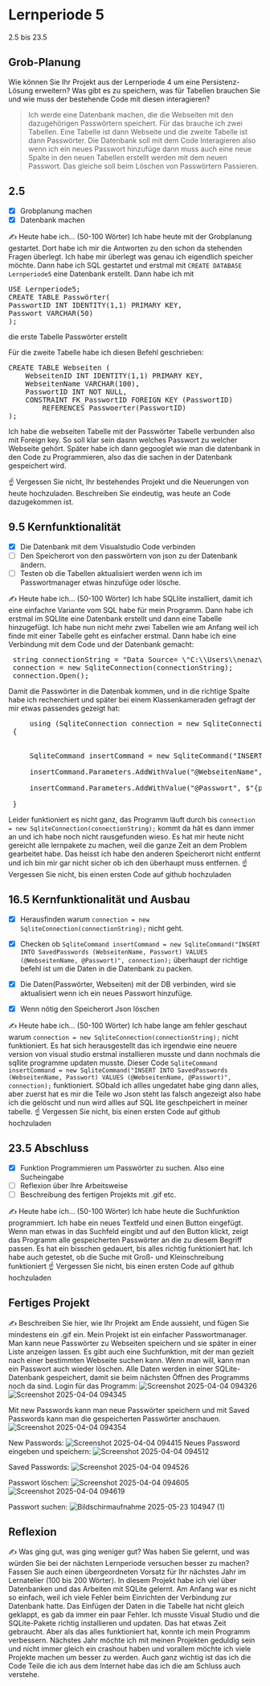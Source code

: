# Lernperiode 5

2.5 bis 23.5

## Grob-Planung

Wie können Sie Ihr Projekt aus der Lernperiode 4 um eine Persistenz-Lösung erweitern? Was gibt es zu speichern, was für Tabellen brauchen Sie und wie muss der bestehende Code mit diesen interagieren?

> Ich werde eine Datenbank machen, die die Webseiten mit den dazugehörigen Passwörtern speichert. Für das brauche ich zwei Tabellen. Eine Tabelle ist dann Webseite und die  zweite Tabelle ist dann Passwörter. Die Datenbank soll mit dem Code Interagieren also wenn ich ein neues Passwort hinzufüge dann muss auch eine neue Spalte in den neuen Tabellen erstellt werden mit dem neuen Passwort. Das gleiche soll beim Löschen von Passwörtern Passieren.

## 2.5

- [x] Grobplanung machen
- [x] Datenbank machen

✍️ Heute habe ich... (50-100 Wörter)
Ich habe heute mit der Grobplanung gestartet. Dort habe ich mir die Antworten zu den schon da stehenden Fragen überlegt. Ich habe mir überlegt was genau ich eigendlich speicher möchte. Dann habe ich SQL gestartet und erstmal mit `CREATE DATABASE Lernperiode5` eine Datenbank erstellt. Dann habe ich mit
<pre>USE Lernperiode5;
CREATE TABLE Passwörter(
PasswortID INT IDENTITY(1,1) PRIMARY KEY,
Passwort VARCHAR(50)
);</pre> die erste Tabelle Passwörter erstellt

Für die zweite Tabelle habe ich diesen Befehl geschrieben:
<pre>CREATE TABLE Webseiten (
    WebseitenID INT IDENTITY(1,1) PRIMARY KEY,
    WebseitenName VARCHAR(100),
    PasswortID INT NOT NULL,
    CONSTRAINT FK_PasswortID FOREIGN KEY (PasswortID)
        REFERENCES Passwoerter(PasswortID)
);</pre>
Ich habe  die webseiten Tabelle mit der Passwörter Tabelle verbunden also mit Foreign key. So soll klar sein dasnn welches Passwort zu welcher Webseite gehört.
Später habe ich dann gegooglet wie man die datenbank in den Code zu Programmieren, also das die sachen in der Datenbank gespeichert wird.

☝️ Vergessen Sie nicht, Ihr bestehendes Projekt und die Neuerungen von heute hochzuladen. Beschreiben Sie eindeutig, was heute an Code dazugekommen ist.

## 9.5 Kernfunktionalität

- [x] Die Datenbank mit dem Visualstudio Code verbinden
- [ ] Den Speicherort von den passwörtern von json zu der Datenbank ändern.
- [ ] Testen ob die Tabellen aktualisiert werden wenn ich im Passwortmanager etwas hinzufüge oder lösche.

✍️ Heute habe ich... (50-100 Wörter)
Ich habe  SQLlite installiert, damit ich eine einfachre Variante vom SQL habe für mein Programm. Dann habe ich erstmal im SQLlite eine Datenbank erstellt und dann eine Tabelle hinzugefügt. Ich habe nun nicht mehr zwei Tabellen wie am Anfang weil ich finde mit einer Tabelle geht es einfacher erstmal. Dann habe ich eine Verbindung mit dem Code und der Datenbank gemacht:
<pre>
 string connectionString = "Data Source= \"C:\\Users\\nenaz\\source\\repos\\PasswortManager\\SQL_PasswortmanagerDB.db\"";
 connection = new SqliteConnection(connectionString);
 connection.Open();
</pre> 
Damit die Passwörter in die Datenbak kommen, und in die richtige Spalte habe ich recherchiert und später bei einem Klassenkameraden gefragt der mir etwas passendes gezeigt hat:
<pre>
     using (SqliteConnection connection = new SqliteConnection(connectionString))
 {
  

     SqliteCommand insertCommand = new SqliteCommand("INSERT INTO SavedPasswords (WebseitenName, Passwort) VALUES (@WebseitenName, @Passwort)", connection);

     insertCommand.Parameters.AddWithValue("@WebseitenName", $"{website}");

     insertCommand.Parameters.AddWithValue("@Passwort", $"{passwort}");

 }
</pre> 
Leider funktioniert es nicht ganz, das Programm läuft durch bis `connection = new SqliteConnection(connectionString);` kommt da hät es dann immer an und ich habe noch nicht rausgefunden wieso. 
Es hat mir heute nicht gereicht alle lernpakete zu machen, weil die ganze Zeit an dem Problem gearbeitet habe. Das heisst ich habe den anderen Speicherort nicht entfernt und ich bin mir gar nicht sicher ob ich den überhaupt muss entfernen.
☝️ Vergessen Sie nicht, bis einen ersten Code auf github hochzuladen

## 16.5 Kernfunktionalität und Ausbau

- [x] Herausfinden warum `connection = new SqliteConnection(connectionString);` nicht geht.
- [x] Checken ob `SqliteCommand insertCommand = new SqliteCommand("INSERT INTO SavedPasswords (WebseitenName, Passwort) VALUES (@WebseitenName, @Passwort)", connection);` überhaupt der richtige befehl ist um die Daten in die Datenbank zu packen.
- [x] Die Daten(Passwörter, Webseiten) mit der DB verbinden, wird sie aktualisiert wenn ich ein neues Passwort hinzufüge.
- [x] Wenn nötig den Speicherort Json löschen


✍️ Heute habe ich... (50-100 Wörter)
Ich habe lange am fehler geschaut warum `connection = new SqliteConnection(connectionString);` nicht funktioniert. Es hat sich herausgestellt das ich irgendwie eine neuere version von visual studio erstmal installieren musste und dann nochmals die sqllite programme updaten musste. Dieser Code `SqliteCommand insertCommand = new SqliteCommand("INSERT INTO SavedPasswords (WebseitenName, Passwort) VALUES (@WebseitenName, @Passwort)", connection);` funktioniert. SObald ich allles ungedatet habe ging dann alles, aber zuerst hat es mir die Teile wo Json steht las falsch angezeigt also habe ich die gelöscht und nun wird allles auf SQL lite geschpeichert in meiner tabelle.
☝️ Vergessen Sie nicht, bis einen ersten Code auf github hochzuladen

## 23.5 Abschluss

- [x] Funktion Programmieren um Passwörter zu suchen. Also eine Sucheingabe
- [ ] Reflexion über Ihre Arbeitsweise
- [ ] Beschreibung des fertigen Projekts mit .gif etc.

✍️ Heute habe ich... (50-100 Wörter)
Ich habe heute die Suchfunktion programmiert. Ich habe ein neues Textfeld und einen Button eingefügt. Wenn man etwas in das Suchfeld eingibt und auf den Button klickt, zeigt das Programm alle gespeicherten Passwörter an die zu diesem Begriff passen. Es hat ein bisschen gedauert, bis alles richtig funktioniert hat. Ich habe auch getestet, ob die Suche mit Groß- und Kleinschreibung funktioniert
☝️ Vergessen Sie nicht, bis einen ersten Code auf github hochzuladen

## Fertiges Projekt

✍️ Beschreiben Sie hier, wie Ihr Projekt am Ende aussieht, und fügen Sie mindestens ein .gif ein.
Mein Projekt ist ein einfacher Passwortmanager. Man kann neue Passwörter zu Webseiten speichern und sie später in einer Liste anzeigen lassen. Es gibt auch eine Suchfunktion, mit der man gezielt nach einer bestimmten Webseite suchen kann. Wenn man will, kann man ein Passwort auch wieder löschen. Alle Daten werden in einer SQLite-Datenbank gespeichert, damit sie beim nächsten Öffnen des Programms noch da sind.
Login für das Programm:
![Screenshot 2025-04-04 094326](https://github.com/user-attachments/assets/5a4ec91f-13c4-4616-86a0-c036b4eb93e2)
![Screenshot 2025-04-04 094345](https://github.com/user-attachments/assets/9ef8d52c-a77d-4dd8-940a-6b5fcea40957)

Mit new Passwords kann man neue Passwörter speichern und mit Saved Passwords kann man die gespeicherten Passwörter anschauen.
![Screenshot 2025-04-04 094354](https://github.com/user-attachments/assets/9a2a5881-5b48-4431-b535-8bf162081bb7)

New Passwords:
![Screenshot 2025-04-04 094415](https://github.com/user-attachments/assets/a1ff1393-6df0-4a22-8cd5-56974bef3a6b)
Neues Password eingeben und speichern:
![Screenshot 2025-04-04 094512](https://github.com/user-attachments/assets/542a4ef0-739e-42e0-9975-e30e3932dc6f)

Saved Passwords:
![Screenshot 2025-04-04 094526](https://github.com/user-attachments/assets/294d9b61-7b70-49c5-a9ce-54f7da2e0b9c)

Passwort löschen:
![Screenshot 2025-04-04 094605](https://github.com/user-attachments/assets/8ab5cf57-c9d0-4b1c-a7d4-f8fb7e1609c9)
![Screenshot 2025-04-04 094619](https://github.com/user-attachments/assets/088e31e6-e4a2-4db1-9c6e-44a90268f8e1)

Passwort suchen:
![Bildschirmaufnahme 2025-05-23 104947 (1)](https://github.com/user-attachments/assets/d0478fe0-47a7-40a1-9e95-f6426f10f903)



## Reflexion

✍️ Was ging gut, was ging weniger gut? Was haben Sie gelernt, und was würden Sie bei der nächsten Lernperiode versuchen besser zu machen? Fassen Sie auch einen übergeordneten Vorsatz für Ihr nächstes Jahr im Lernatelier (100 bis 200 Wörter).
In diesem Projekt habe ich viel über Datenbanken und das Arbeiten mit SQLite gelernt. Am Anfang war es nicht so einfach, weil ich viele Fehler beim Einrichten der Verbindung zur Datenbank hatte. Das Einfügen der Daten in die Tabelle hat nicht gleich geklappt, es gab da immer ein paar Fehler. Ich musste Visual Studio und die SQLite-Pakete richtig installieren und updaten. Das hat etwas Zeit gebraucht. Aber als das alles funktioniert hat, konnte ich mein Programm verbessern. Nächstes Jahr möchte ich mit meinen Projekten geduldig sein und nicht immer gleich ein crashout haben und vorallem möchte ich viele Projekte machen um besser zu werden. Auch ganz wichtig ist das ich die Code Teile die ich aus dem Internet habe das ich die am Schluss auch verstehe.
